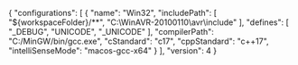 {
    "configurations": [
        {
            "name": "Win32",
            "includePath": [
                "${workspaceFolder}/**",
                "C:\\WinAVR-20100110\\avr\\include"
            ],
            "defines": [
                "_DEBUG",
                "UNICODE",
                "_UNICODE"
            ],
            "compilerPath": "C:/MinGW/bin/gcc.exe",
            "cStandard": "c17",
            "cppStandard": "c++17",
            "intelliSenseMode": "macos-gcc-x64"
        }
    ],
    "version": 4
}
